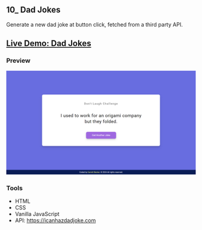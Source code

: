 ## 10_ Dad Jokes

Generate a new dad joke at button click, fetched from a third party API.

## [Live Demo: Dad Jokes](https://10-dad-jokes-gdbecker.replit.app/)

### Preview

!["HomePage"](./HomePage.png)

### Tools
- HTML
- CSS
- Vanilla JavaScript
- API: https://icanhazdadjoke.com
